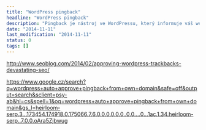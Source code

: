 ```yaml
---
title: "WordPress pingback"
headline: "WordPress pingback"
description: "Pingback je nástroj ve WordPressu, který informuje váš web, že na něj někdo odkázal."
date: "2014-11-11"
last_modification: "2014-11-11"
status: 0
tags: []
---
```


http://www.seoblog.com/2014/02/approving-wordpress-trackbacks-devastating-seo/

https://www.google.cz/search?q=wordpress+auto+approve+pingback+from+own+domain&safe=off&output=search&sclient=psy-ab&hl=cs&spell=1&oq=wordpress+auto+approve+pingback+from+own+domain&gs_l=heirloom-serp.3...173454.174918.0.175066.7.6.0.0.0.0.0.0..0.0....0...1ac.1.34.heirloom-serp..7.0.0.oAra5Zjbwug
